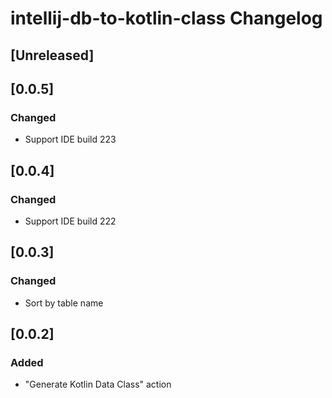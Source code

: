 <!-- Keep a Changelog guide -> https://keepachangelog.com -->

# intellij-db-to-kotlin-class Changelog

## [Unreleased]

## [0.0.5]
### Changed
- Support IDE build 223

## [0.0.4]
### Changed
- Support IDE build 222

## [0.0.3]
### Changed
- Sort by table name

## [0.0.2]
### Added
- "Generate Kotlin Data Class" action
